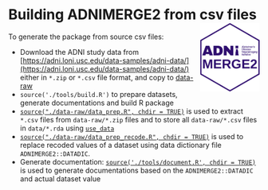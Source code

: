 # Building ADNIMERGE2 from csv files <a href="https://adni.loni.usc.edu/"><img src="../man/figures/logo.png" align="right" height="138" /></a>

To generate the package from source csv files:

* Download the ADNI study data from [https://adni.loni.usc.edu/data-samples/adni-data/](https://adni.loni.usc.edu/data-samples/adni-data/) either in `*.zip` or `*.csv` file format, and copy to [data-raw](https://github.com/atrihub/ADNIMERGE2/tree/main/data-raw)
* `source('./tools/build.R')` to prepare datasets, generate documentations and build R package
* [`source("./data-raw/data_prep.R", chdir = TRUE)`](https://github.com/atrihub/ADNIMERGE2/tree/main/data-raw/data_prep.R) is used to extract `*.csv` files from `data-raw/*.zip` files and to store all `data-raw/*.csv` files in `data/*.rda` using [`use_data`](https://usethis.r-lib.org/reference/use_data.html)
* [`source("./data-raw/data_prep_recode.R", chdir = TRUE)`](https://github.com/atrihub/ADNIMERGE2/tree/main/data-raw/data_prep_recode.R) is used to replace recoded values of a dataset using data dictionary file `ADNIMERGE2::DATADIC`.
* Generate documentation: [`source('./tools/document.R', chdir = TRUE)`](https://github.com/atrihub/ADNIMERGE2/tree/main/tools/document.R) is used to generate documentations based on the `ADNIMERGE2::DATADIC` and actual dataset value
